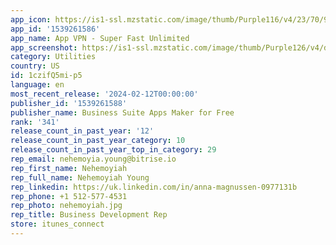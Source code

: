 ```yaml
---
app_icon: https://is1-ssl.mzstatic.com/image/thumb/Purple116/v4/23/70/9a/23709a1b-d3b3-b845-90c3-9b23ab1c7a7f/AppIcon-0-1x_U007emarketing-0-10-0-85-220-0.png/1024x1024bb.png
app_id: '1539261586'
app_name: App VPN - Super Fast Unlimited
app_screenshot: https://is1-ssl.mzstatic.com/image/thumb/Purple126/v4/d6/80/a7/d680a796-a987-8395-a049-4ff8c3309951/6eb36a25-92dc-455d-96d1-247cc96e93be_1@iPhone_xsmax.png/1242x2688bb.png
category: Utilities
country: US
id: 1czifQ5mi-p5
language: en
most_recent_release: '2024-02-12T00:00:00'
publisher_id: '1539261588'
publisher_name: Business Suite Apps Maker for Free
rank: '341'
release_count_in_past_year: '12'
release_count_in_past_year_category: 10
release_count_in_past_year_top_in_category: 29
rep_email: nehemoyia.young@bitrise.io
rep_first_name: Nehemoyiah
rep_full_name: Nehemoyiah Young
rep_linkedin: https://uk.linkedin.com/in/anna-magnussen-0977131b
rep_phone: +1 512-577-4531
rep_photo: nehemoyiah.jpg
rep_title: Business Development Rep
store: itunes_connect
---
```

